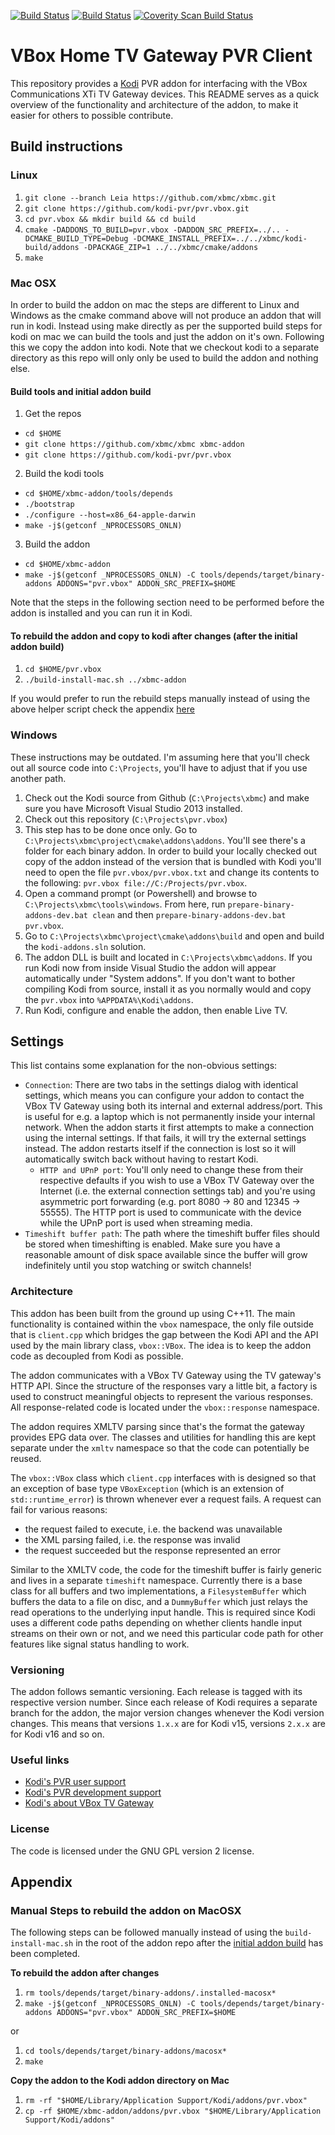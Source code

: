 [![Build Status](https://travis-ci.org/kodi-pvr/pvr.vbox.svg?branch=Leia)](https://travis-ci.org/kodi-pvr/pvr.vbox/branches)
[![Build Status](https://ci.appveyor.com/api/projects/status/github/kodi-pvr/pvr.vuplus?branch=Leia&svg=true)](https://ci.appveyor.com/project/kodi-pvr/pvr-vuplus?branch=Leia)
[![Coverity Scan Build Status](https://scan.coverity.com/projects/5120/badge.svg)](https://scan.coverity.com/projects/5120)

# VBox Home TV Gateway PVR Client

This repository provides a [Kodi](http://kodi.tv) PVR addon for interfacing with the VBox Communications XTi TV Gateway devices. This README serves as a quick overview of the functionality and architecture
of the addon, to make it easier for others to possible contribute.

## Build instructions

### Linux

1. `git clone --branch Leia https://github.com/xbmc/xbmc.git`
2. `git clone https://github.com/kodi-pvr/pvr.vbox.git`
3. `cd pvr.vbox && mkdir build && cd build`
4. `cmake -DADDONS_TO_BUILD=pvr.vbox -DADDON_SRC_PREFIX=../.. -DCMAKE_BUILD_TYPE=Debug -DCMAKE_INSTALL_PREFIX=../../xbmc/kodi-build/addons -DPACKAGE_ZIP=1 ../../xbmc/cmake/addons`
5. `make`

### Mac OSX

In order to build the addon on mac the steps are different to Linux and Windows as the cmake command above will not produce an addon that will run in kodi. Instead using make directly as per the supported build steps for kodi on mac we can build the tools and just the addon on it's own. Following this we copy the addon into kodi. Note that we checkout kodi to a separate directory as this repo will only only be used to build the addon and nothing else.

#### Build tools and initial addon build

1. Get the repos
 * `cd $HOME`
 * `git clone https://github.com/xbmc/xbmc xbmc-addon`
 * `git clone https://github.com/kodi-pvr/pvr.vbox`
2. Build the kodi tools
 * `cd $HOME/xbmc-addon/tools/depends`
 * `./bootstrap`
 * `./configure --host=x86_64-apple-darwin`
 * `make -j$(getconf _NPROCESSORS_ONLN)`
3. Build the addon
 * `cd $HOME/xbmc-addon`
 * `make -j$(getconf _NPROCESSORS_ONLN) -C tools/depends/target/binary-addons ADDONS="pvr.vbox" ADDON_SRC_PREFIX=$HOME`

Note that the steps in the following section need to be performed before the addon is installed and you can run it in Kodi.

#### To rebuild the addon and copy to kodi after changes (after the initial addon build)

1. `cd $HOME/pvr.vbox`
2. `./build-install-mac.sh ../xbmc-addon`

If you would prefer to run the rebuild steps manually instead of using the above helper script check the appendix [here](#manual-steps-to-rebuild-the-addon-on-macosx)

### Windows

These instructions may be outdated. I'm assuming here that you'll check out all source code into `C:\Projects`, you'll have to adjust that if you use another path.

1. Check out the Kodi source from Github (`C:\Projects\xbmc`) and make sure you have Microsoft Visual Studio 2013 installed.
2. Check out this repository (`C:\Projects\pvr.vbox`)
3. This step has to be done once only. Go to `C:\Projects\xbmc\project\cmake\addons\addons`. You'll see there's a folder for each binary addon. In order to build your locally checked out copy of the addon instead of the version that is bundled with Kodi you'll need to open the file `pvr.vbox/pvr.vbox.txt` and change its contents to the following: `pvr.vbox file://C:/Projects/pvr.vbox`.
4. Open a command prompt (or Powershell) and browse to `C:\Projects\xbmc\tools\windows`. From here, run `prepare-binary-addons-dev.bat clean` and then `prepare-binary-addons-dev.bat pvr.vbox`.
5. Go to `C:\Projects\xbmc\project\cmake\addons\build` and open and build the `kodi-addons.sln` solution.
6. The addon DLL is built and located in `C:\Projects\xbmc\addons`. If you run Kodi now from inside Visual Studio the addon will appear automatically under "System addons". If you don't want to bother compiling Kodi from source, install it as you normally would and copy the `pvr.vbox` into `%APPDATA%\Kodi\addons`.
7. Run Kodi, configure and enable the addon, then enable Live TV.

## Settings

This list contains some explanation for the non-obvious settings:

* `Connection`: There are two tabs in the settings dialog with identical settings, which means you can configure your addon to contact the VBox TV Gateway using both its internal and external address/port. This is useful for e.g. a laptop which is not permanently inside your internal network. When the addon starts it first attempts to make a connection using the internal settings. If that fails, it will try the external settings instead. The addon restarts itself if the connection is lost so it will automatically switch back without having to restart Kodi.
  * `HTTP and UPnP port`: You'll only need to change these from their respective defaults if you wish to use a VBox TV Gateway over the Internet (i.e. the external connection settings tab) and you're using asymmetric port forwarding (e.g. port 8080 -> 80 and 12345 -> 55555). The HTTP port is used to communicate with the device while the UPnP port is used when streaming media.
* `Timeshift buffer path`: The path where the timeshift buffer files should be stored when timeshifting is enabled. Make sure you have a reasonable amount of disk space available since the buffer will grow indefinitely until you stop watching or switch channels!

### Architecture

This addon has been built from the ground up using C++11. The main functionality is contained within the `vbox` namespace, the only file outside that is `client.cpp` which bridges the gap between the Kodi API and the API used by the main library class, `vbox::VBox`. The idea is to keep the addon code as decoupled from Kodi as possible.

The addon communicates with a VBox TV Gateway using the TV gateway's HTTP API. Since the structure of the responses vary a little bit, a factory is used to construct meaningful objects to represent the various responses. All response-related code is located under the `vbox::response` namespace.

The addon requires XMLTV parsing since that's the format the gateway provides EPG data over. The classes and utilities for handling this are kept separate under the `xmltv` namespace so that the code can potentially be reused.

The `vbox::VBox` class which `client.cpp` interfaces with is designed so that an exception of base type `VBoxException` (which is an extension of `std::runtime_error`) is thrown whenever ever a request fails. A request can fail for various reasons:

* the request failed to execute, i.e. the backend was unavailable
* the XML parsing failed, i.e. the response was invalid
* the request succeeded but the response represented an error

Similar to the XMLTV code, the code for the timeshift buffer is fairly generic and lives in a separate `timeshift` namespace. Currently there is a base class for all buffers and two implementations, a `FilesystemBuffer` which buffers the data to a file on disc, and a `DummyBuffer` which just relays the read operations to the underlying input handle. This is required since Kodi uses a different code paths depending on whether clients handle input streams on their own or not, and we need this particular code path for other features like signal status handling to work.

### Versioning

The addon follows semantic versioning. Each release is tagged with its respective version number. Since each release of Kodi requires a separate branch for the addon, the major version changes whenever the Kodi version changes. This means that versions `1.x.x` are for Kodi v15, versions `2.x.x` are for Kodi v16 and so on.

### Useful links

* [Kodi's PVR user support](http://forum.kodi.tv/forumdisplay.php?fid=167)
* [Kodi's PVR development support](http://forum.kodi.tv/forumdisplay.php?fid=136)
* [Kodi's about VBox TV Gateway](http://kodi.wiki/view/VBox_Home_TV_Gateway)

###  License

The code is licensed under the GNU GPL version 2 license.

## Appendix

### Manual Steps to rebuild the addon on MacOSX

The following steps can be followed manually instead of using the `build-install-mac.sh` in the root of the addon repo after the [initial addon build](#build-tools-and-initial-addon-build) has been completed.

**To rebuild the addon after changes**

1. `rm tools/depends/target/binary-addons/.installed-macosx*`
2. `make -j$(getconf _NPROCESSORS_ONLN) -C tools/depends/target/binary-addons ADDONS="pvr.vbox" ADDON_SRC_PREFIX=$HOME`

or

1. `cd tools/depends/target/binary-addons/macosx*`
2. `make`

**Copy the addon to the Kodi addon directory on Mac**

1. `rm -rf "$HOME/Library/Application Support/Kodi/addons/pvr.vbox"`
2. `cp -rf $HOME/xbmc-addon/addons/pvr.vbox "$HOME/Library/Application Support/Kodi/addons"`
